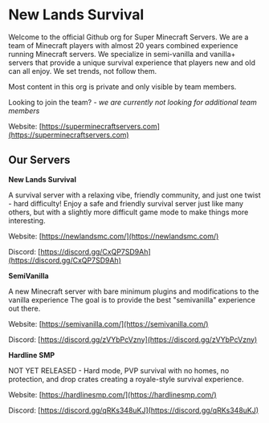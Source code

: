 # New Lands Survival

Welcome to the official Github org for Super Minecraft Servers. We are a team of Minecraft players with almost 20 years combined experience running Minecraft servers. We specialize in semi-vanilla and vanilla+ servers that provide a unique survival experience that players new and old can all enjoy. We set trends, not follow them.

Most content in this org is private and only visible by team members.

Looking to join the team? - _we are currently not looking for additional team members_

Website: [https://superminecraftservers.com](https://superminecraftservers.com)

## Our Servers

**New Lands Survival**

A survival server with a relaxing vibe, friendly community, and just one twist - hard difficulty! Enjoy a safe and friendly survival server just like many others, but with a slightly more difficult game mode to make things more interesting.

Website: [https://newlandsmc.com/](https://newlandsmc.com/)

Discord: [https://discord.gg/CxQP7SD9Ah](https://discord.gg/CxQP7SD9Ah)

**SemiVanilla**

A new Minecraft server with bare minimum plugins and modifications to the vanilla experience The goal is to provide the best "semivanilla" experience out there.

Website: [https://semivanilla.com/](https://semivanilla.com/)

Discord: [https://discord.gg/zVYbPcVzny](https://discord.gg/zVYbPcVzny)

**Hardline SMP**

NOT YET RELEASED - Hard mode, PVP survival with no homes, no protection, and drop crates creating a royale-style survival experience.

Website: [https://hardlinesmp.com/](https://hardlinesmp.com/)

Discord: [https://discord.gg/qRKs348uKJ](https://discord.gg/qRKs348uKJ)
